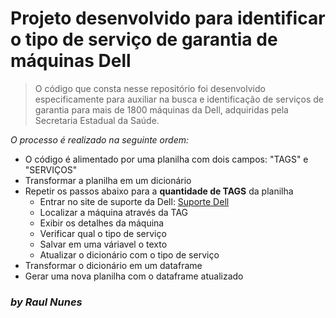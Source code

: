 # Projeto desenvolvido para identificar o tipo de serviço de garantia de máquinas Dell
> O código que consta nesse repositório foi desenvolvido especificamente para auxiliar na busca e identificação de serviços de garantia para mais de 1800 máquinas da Dell, adquiridas pela Secretaria Estadual da Saúde.

_O processo é realizado na seguinte ordem:_
- O código é alimentado por uma planilha com dois campos: "TAGS" e "SERVIÇOS"
- Transformar a planilha em um dicionário
- Repetir os passos abaixo para a **quantidade de TAGS** da planilha
	- Entrar no site de suporte da Dell: [Suporte Dell](https://www.dell.com/support/home/pt-br)
	- Localizar a máquina através da TAG
	- Exibir os detalhes da máquina
	- Verificar qual o tipo de serviço
	- Salvar em uma váriavel o texto
	- Atualizar o dicionário com o tipo de serviço
- Transformar o dicionário em um dataframe
- Gerar uma nova planilha com o dataframe atualizado

### **_by Raul Nunes_**

